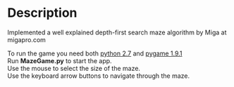 # Description

Implemented a well explained depth-first search maze algorithm by Miga at migapro.com

To run the game you need both [python 2.7](https://www.python.org/downloads/) and [pygame 1.9.1](https://www.pygame.org/download.shtml)  
Run **MazeGame.py** to start the app.  
Use the mouse to select the size of the maze.  
Use the keyboard arrow buttons to navigate through the maze.
